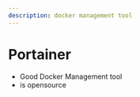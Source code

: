```yaml
---
description: docker management tool
---
```


# Portainer

- Good Docker Management tool 
- is opensource